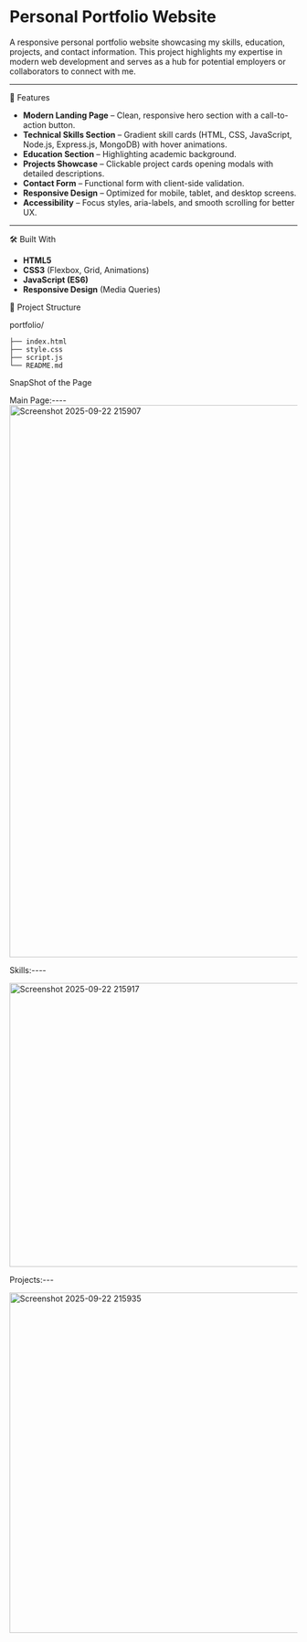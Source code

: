 # Personal Portfolio Website  

A responsive personal portfolio website showcasing my skills, education, projects, and contact information. This project highlights my expertise in modern web development and serves as a hub for potential employers or collaborators to connect with me.

---

 🚀 Features  

- **Modern Landing Page** – Clean, responsive hero section with a call-to-action button.  
- **Technical Skills Section** – Gradient skill cards (HTML, CSS, JavaScript, Node.js, Express.js, MongoDB) with hover animations.  
- **Education Section** – Highlighting academic background.  
- **Projects Showcase** – Clickable project cards opening modals with detailed descriptions.  
- **Contact Form** – Functional form with client-side validation.  
- **Responsive Design** – Optimized for mobile, tablet, and desktop screens.  
- **Accessibility** – Focus styles, aria-labels, and smooth scrolling for better UX.  

---

🛠️ Built With  

- **HTML5**  
- **CSS3** (Flexbox, Grid, Animations)  
- **JavaScript (ES6)**  
- **Responsive Design** (Media Queries)  


 📂 Project Structure  

   portfolio/
   ```
   ├── index.html
   ├── style.css
   ├── script.js 
   └── README.md 
   ```

SnapShot of the Page

Main Page:----
<img width="1892" height="967" alt="Screenshot 2025-09-22 215907" src="https://github.com/user-attachments/assets/2a9d4f14-7ba2-43f9-88be-b1d3a2f91efb" />


Skills:----

<img width="1878" height="497" alt="Screenshot 2025-09-22 215917" src="https://github.com/user-attachments/assets/e712c472-0f57-4386-a04e-edfd766c7352" />

Projects:---


<img width="1881" height="596" alt="Screenshot 2025-09-22 215935" src="https://github.com/user-attachments/assets/7e08a31d-bc3e-4632-8979-9935fc92a99e" />
